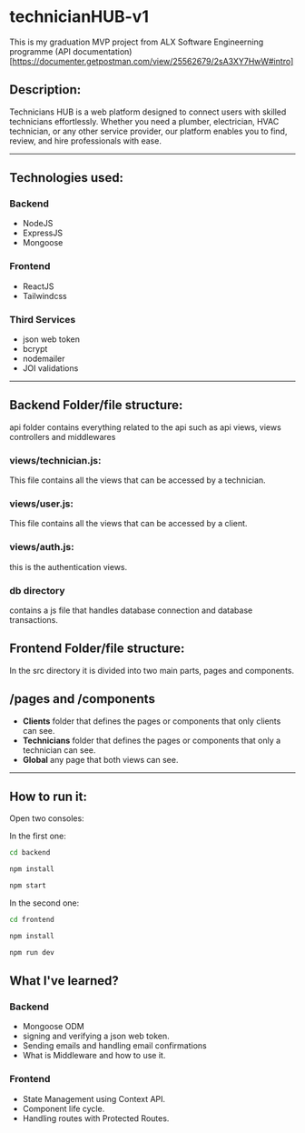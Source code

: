 # technicianHUB-v1

This is my graduation MVP project from ALX Software Engineerning programme
(API documentation)[https://documenter.getpostman.com/view/25562679/2sA3XY7HwW#intro]

## Description:

Technicians HUB is a web platform designed to connect users with skilled technicians effortlessly. Whether you need a plumber, electrician, HVAC technician, or any other service provider, our platform enables you to find, review, and hire professionals with ease.

---

## Technologies used:

### Backend

- NodeJS
- ExpressJS
- Mongoose

### Frontend

- ReactJS
- Tailwindcss

### Third Services

- json web token
- bcrypt
- nodemailer
- JOI validations

---

## Backend Folder/file structure:

api folder contains everything related to the api such as api views, views controllers and middlewares

### views/technician.js:

This file contains all the views that can be accessed by a technician.

### views/user.js:

This file contains all the views that can be accessed by a client.

### views/auth.js:

this is the authentication views.

### db directory

contains a js file that handles database connection and database transactions.

## Frontend Folder/file structure:

In the src directory it is divided into two main parts, pages and components.

## /pages and /components

- **Clients** folder that defines the pages or components that only clients can see.
- **Technicians** folder that defines the pages or components that only a technician can see.
- **Global** any page that both views can see.

---

## How to run it:

Open two consoles:

In the first one:

```sh
cd backend
```

```sh
npm install
```

```sh
npm start
```

In the second one:

```sh
cd frontend
```

```sh
npm install
```

```sh
npm run dev
```

## What I've learned?

### Backend

- Mongoose ODM
- signing and verifying a json web token.
- Sending emails and handling email confirmations
- What is Middleware and how to use it.

### Frontend

- State Management using Context API.
- Component life cycle.
- Handling routes with Protected Routes.
